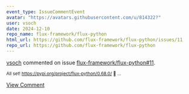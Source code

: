 ```yaml
---
event_type: IssueCommentEvent
avatar: "https://avatars.githubusercontent.com/u/814322?"
user: vsoch
date: 2024-12-10
repo_name: flux-framework/flux-python
html_url: https://github.com/flux-framework/flux-python/issues/11
repo_url: https://github.com/flux-framework/flux-python
---
```


<a href='https://github.com/vsoch' target='_blank'>vsoch</a> commented on issue <a href='https://github.com/flux-framework/flux-python/issues/11' target='_blank'>flux-framework/flux-python#11</a>.

<small>All set! https://pypi.org/project/flux-python/0.68.0/ :avocado: ...</small>

<a href='https://github.com/flux-framework/flux-python/issues/11' target='_blank'>View Comment</a>